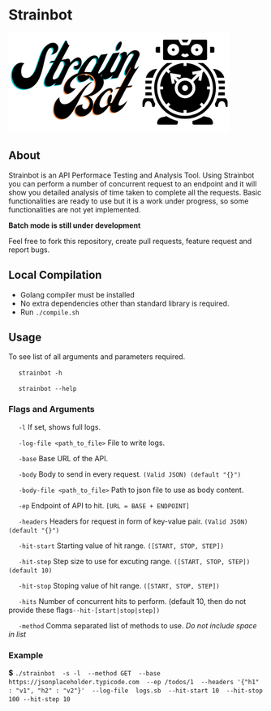 # Strainbot

<img src="./images/Strainbot_logo.png">


## About
Strainbot is an API Performace Testing and Analysis Tool. Using Strainbot you can perform a number of concurrent request to an endpoint and it will show you detailed analysis of time taken to complete all the requests.
Basic functionalities are ready to use but it is a work under progress, so some functionalities are not yet implemented.

**Batch mode is still under development**

Feel free to fork this repository, create pull requests, feature request and report bugs.
## Local Compilation
- Golang compiler must be installed
- No extra dependencies other than standard library is required.
- Run `./compile.sh`

## Usage 
To see list of all arguments and parameters required.

&nbsp;&nbsp;&nbsp;&nbsp; `strainbot -h`  

&nbsp;&nbsp;&nbsp;&nbsp; `strainbot --help`

### Flags and Arguments

&nbsp;&nbsp;&nbsp;&nbsp; `-l` If set, shows full logs.

&nbsp;&nbsp;&nbsp;&nbsp; `-log-file <path_to_file>` File to write logs.

&nbsp;&nbsp;&nbsp;&nbsp; `-base` Base URL of the API.

&nbsp;&nbsp;&nbsp;&nbsp; `-body` Body to send in every request. `(Valid JSON) (default "{}")`

&nbsp;&nbsp;&nbsp;&nbsp; `-body-file <path_to_file>`  Path to json file to use as body content.

&nbsp;&nbsp;&nbsp;&nbsp; `-ep` Endpoint of API to hit. `[URL = BASE + ENDPOINT]`

&nbsp;&nbsp;&nbsp;&nbsp; `-headers`  Headers for request in form of key-value pair. `(Valid JSON) (default "{}")`

&nbsp;&nbsp;&nbsp;&nbsp; `-hit-start` Starting value of hit range. `([START, STOP, STEP])`

&nbsp;&nbsp;&nbsp;&nbsp; `-hit-step` Step size to use for excuting range. `([START, STOP, STEP]) (default 10)`

&nbsp;&nbsp;&nbsp;&nbsp; `-hit-stop` Stoping value of hit range. `([START, STOP, STEP])`

&nbsp;&nbsp;&nbsp;&nbsp; `-hits`  Number of concurrent hits to perform. (default 10, then do not provide these flags`--hit-[start|stop|step])`

&nbsp;&nbsp;&nbsp;&nbsp; `-method` Comma separated list of methods to use. *Do not include space in list*

### Example 

**$** `./strainbot 
-s -l 
--method GET 
--base https://jsonplaceholder.typicode.com 
--ep /todos/1 
--headers '{"h1" : "v1", "h2" : "v2"}' 
--log-file  logs.sb 
--hit-start 10 
--hit-stop 100
--hit-step 10`
